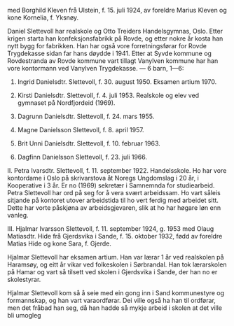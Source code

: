med Borghild Kleven frå Ulstein, f. 15. juli 1924, av foreldre Marius Kleven og kone Kornelia, f. Yksnøy.

Daniel Slettevoll har realskole og Otto Treiders Handelsgymnas, Oslo. Etter krigen starta han konfeksjonsfabrikk på Rovde, og etter nokre år kosta han nytt bygg for fabrikken. Han har også vore forretningsførar for Rovde Trygdekasse sidan far hans døydde i 1941. Etter at Syvde kommune og Rovdestranda av Rovde kommune vart tillagt Vanylven kommune har han vore kontormann ved Vanylven Trygdekasse. — 6 barn, 1—6:

1. Ingrid Danielsdtr. Slettevoll, f. 30. august 1950. Eksamen artium 1970.

2. Kirsti Danielsdtr. Slettevoll, f. 4. juli 1953. Realskole og elev ved gymnaset på Nordfjordeid (1969).

3. Dagrunn Danielsdtr. Slettevoll, f. 24. mars 1955.

4. Magne Danielsson Slettevoll, f. 8. april 1957.

5. Brit Unni Danielsdtr. Slettevoll, f. 10. februar 1963.

6. Dagfinn Danielsson Slettevoll, f. 23. juli 1966.

II. Petra Ivarsdtr. Slettevoll, f. 11. september 1922. Handelsskole. Ho har vore kontordame i Oslo på skrivarstova åt Noregs Ungdomslag i 20 år, i Kooperative i 3 år. Er no (1969) sekretær i Samnemnda for studiearbeid. Petra Slettevoll har ord på seg for å vera svært arbeidssam. Ho vart såleis sitjande på kontoret utover arbeidstida til ho vert ferdig med arbeidet sitt. Dette har vorte påskjøna av arbeidsgjevaren, slik at ho har høgare løn enn vanleg.

III. Hjalmar Ivarsson Slettevoll, f. 11. september 1924, g. 1953 med Olaug Matiasdtr. Hide frå Gjerdsvika i Sande, f. 15. oktober 1932, fødd av foreldre Matias Hide og kone Sara, f. Gjerde.

Hjalmar Slettevoll har eksamen artium. Han var lærar 1 år ved realskolen på Haramsøy, og eitt år vikar ved folkeskolen i Sørbrandal. Han tok lærarskolen på Hamar og vart så tilsett ved skolen i Gjerdsvika i Sande, der han no er skolestyrar.

Hjalmar Slettevoll kom så å seie med ein gong inn i Sand kommunestyre og formannskap, og han vart varaordførar. Dei ville også ha han til ordførar, men det fråbad han seg, då han hadde så mykje arbeid i skolen at det ville bli umogleg